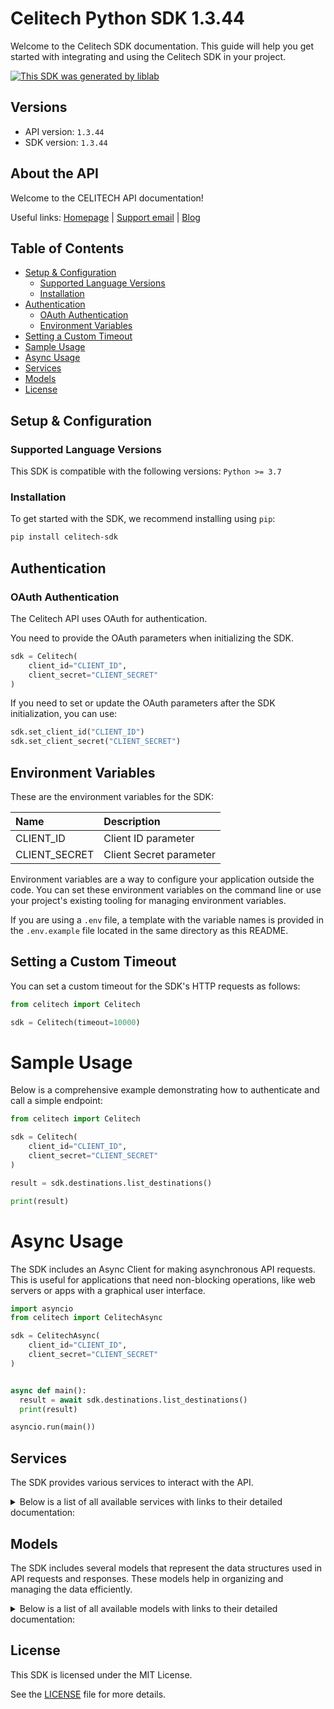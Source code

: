 # Celitech Python SDK 1.3.44

Welcome to the Celitech SDK documentation. This guide will help you get started with integrating and using the Celitech SDK in your project.

[![This SDK was generated by liblab](https://public-liblab-readme-assets.s3.us-east-1.amazonaws.com/built-by-liblab-icon.svg)](https://liblab.com/?utm_source=readme)

## Versions

- API version: `1.3.44`
- SDK version: `1.3.44`

## About the API

Welcome to the CELITECH API documentation!

Useful links: [Homepage](https://www.celitech.com) | [Support email](mailto:support@celitech.com) | [Blog](https://www.celitech.com/blog/)

## Table of Contents

- [Setup & Configuration](#setup--configuration)
  - [Supported Language Versions](#supported-language-versions)
  - [Installation](#installation)
- [Authentication](#authentication)
  - [OAuth Authentication](#oauth-authentication)
  - [Environment Variables](#environment-variables)
- [Setting a Custom Timeout](#setting-a-custom-timeout)
- [Sample Usage](#sample-usage)
- [Async Usage](#async-usage)
- [Services](#services)
- [Models](#models)
- [License](#license)

## Setup & Configuration

### Supported Language Versions

This SDK is compatible with the following versions: `Python >= 3.7`

### Installation

To get started with the SDK, we recommend installing using `pip`:

```bash
pip install celitech-sdk
```

## Authentication

### OAuth Authentication

The Celitech API uses OAuth for authentication.

You need to provide the OAuth parameters when initializing the SDK.

```py
sdk = Celitech(
    client_id="CLIENT_ID",
    client_secret="CLIENT_SECRET"
)
```

If you need to set or update the OAuth parameters after the SDK initialization, you can use:

```py
sdk.set_client_id("CLIENT_ID")
sdk.set_client_secret("CLIENT_SECRET")
```

## Environment Variables

These are the environment variables for the SDK:

| Name          | Description             |
| :------------ | :---------------------- |
| CLIENT_ID     | Client ID parameter     |
| CLIENT_SECRET | Client Secret parameter |

Environment variables are a way to configure your application outside the code. You can set these environment variables on the command line or use your project's existing tooling for managing environment variables.

If you are using a `.env` file, a template with the variable names is provided in the `.env.example` file located in the same directory as this README.

## Setting a Custom Timeout

You can set a custom timeout for the SDK's HTTP requests as follows:

```py
from celitech import Celitech

sdk = Celitech(timeout=10000)
```

# Sample Usage

Below is a comprehensive example demonstrating how to authenticate and call a simple endpoint:

```py
from celitech import Celitech

sdk = Celitech(
    client_id="CLIENT_ID",
    client_secret="CLIENT_SECRET"
)

result = sdk.destinations.list_destinations()

print(result)

```

# Async Usage

The SDK includes an Async Client for making asynchronous API requests. This is useful for applications that need non-blocking operations, like web servers or apps with a graphical user interface.

```py
import asyncio
from celitech import CelitechAsync

sdk = CelitechAsync(
    client_id="CLIENT_ID",
    client_secret="CLIENT_SECRET"
)


async def main():
  result = await sdk.destinations.list_destinations()
  print(result)

asyncio.run(main())
```

## Services

The SDK provides various services to interact with the API.

<details> 
<summary>Below is a list of all available services with links to their detailed documentation:</summary>

| Name                                                                 |
| :------------------------------------------------------------------- |
| [OAuthService](documentation/services/OAuthService.md)               |
| [DestinationsService](documentation/services/DestinationsService.md) |
| [PackagesService](documentation/services/PackagesService.md)         |
| [PurchasesService](documentation/services/PurchasesService.md)       |
| [ESimService](documentation/services/ESimService.md)                 |
| [IFrameService](documentation/services/IFrameService.md)             |

</details>

## Models

The SDK includes several models that represent the data structures used in API requests and responses. These models help in organizing and managing the data efficiently.

<details> 
<summary>Below is a list of all available models with links to their detailed documentation:</summary>

| Name                                                                                            | Description |
| :---------------------------------------------------------------------------------------------- | :---------- |
| [GetAccessTokenRequest](documentation/models/GetAccessTokenRequest.md)                          |             |
| [GetAccessTokenOkResponse](documentation/models/GetAccessTokenOkResponse.md)                    |             |
| [ListDestinationsOkResponse](documentation/models/ListDestinationsOkResponse.md)                |             |
| [ListPackagesOkResponse](documentation/models/ListPackagesOkResponse.md)                        |             |
| [CreatePurchaseV2Request](documentation/models/CreatePurchaseV2Request.md)                      |             |
| [CreatePurchaseV2OkResponse](documentation/models/CreatePurchaseV2OkResponse.md)                |             |
| [ListPurchasesOkResponse](documentation/models/ListPurchasesOkResponse.md)                      |             |
| [CreatePurchaseRequest](documentation/models/CreatePurchaseRequest.md)                          |             |
| [CreatePurchaseOkResponse](documentation/models/CreatePurchaseOkResponse.md)                    |             |
| [TopUpEsimRequest](documentation/models/TopUpEsimRequest.md)                                    |             |
| [TopUpEsimOkResponse](documentation/models/TopUpEsimOkResponse.md)                              |             |
| [EditPurchaseRequest](documentation/models/EditPurchaseRequest.md)                              |             |
| [EditPurchaseOkResponse](documentation/models/EditPurchaseOkResponse.md)                        |             |
| [GetPurchaseConsumptionOkResponse](documentation/models/GetPurchaseConsumptionOkResponse.md)    |             |
| [GetEsimOkResponse](documentation/models/GetEsimOkResponse.md)                                  |             |
| [GetEsimDeviceOkResponse](documentation/models/GetEsimDeviceOkResponse.md)                      |             |
| [GetEsimHistoryOkResponse](documentation/models/GetEsimHistoryOkResponse.md)                    |             |
| [GetEsimMacOkResponse](documentation/models/GetEsimMacOkResponse.md)                            |             |
| [TokenOkResponse](documentation/models/TokenOkResponse.md)                                      |             |
| [ListDestinations_400Response](documentation/models/ListDestinations400Response.md)             |             |
| [ListDestinations_401Response](documentation/models/ListDestinations401Response.md)             |             |
| [ListPackages_400Response](documentation/models/ListPackages400Response.md)                     |             |
| [ListPackages_401Response](documentation/models/ListPackages401Response.md)                     |             |
| [CreatePurchaseV2_400Response](documentation/models/CreatePurchaseV2_400Response.md)            |             |
| [CreatePurchaseV2_401Response](documentation/models/CreatePurchaseV2_401Response.md)            |             |
| [ListPurchases_400Response](documentation/models/ListPurchases400Response.md)                   |             |
| [ListPurchases_401Response](documentation/models/ListPurchases401Response.md)                   |             |
| [CreatePurchase_400Response](documentation/models/CreatePurchase400Response.md)                 |             |
| [CreatePurchase_401Response](documentation/models/CreatePurchase401Response.md)                 |             |
| [TopUpEsim_400Response](documentation/models/TopUpEsim400Response.md)                           |             |
| [TopUpEsim_401Response](documentation/models/TopUpEsim401Response.md)                           |             |
| [EditPurchase_400Response](documentation/models/EditPurchase400Response.md)                     |             |
| [EditPurchase_401Response](documentation/models/EditPurchase401Response.md)                     |             |
| [GetPurchaseConsumption_400Response](documentation/models/GetPurchaseConsumption400Response.md) |             |
| [GetPurchaseConsumption_401Response](documentation/models/GetPurchaseConsumption401Response.md) |             |
| [GetEsim_400Response](documentation/models/GetEsim400Response.md)                               |             |
| [GetEsim_401Response](documentation/models/GetEsim401Response.md)                               |             |
| [GetEsimDevice_400Response](documentation/models/GetEsimDevice400Response.md)                   |             |
| [GetEsimDevice_401Response](documentation/models/GetEsimDevice401Response.md)                   |             |
| [GetEsimHistory_400Response](documentation/models/GetEsimHistory400Response.md)                 |             |
| [GetEsimHistory_401Response](documentation/models/GetEsimHistory401Response.md)                 |             |
| [GetEsimMac_400Response](documentation/models/GetEsimMac400Response.md)                         |             |
| [GetEsimMac_401Response](documentation/models/GetEsimMac401Response.md)                         |             |
| [Token_400Response](documentation/models/Token400Response.md)                                   |             |
| [Token_401Response](documentation/models/Token401Response.md)                                   |             |

</details>

## License

This SDK is licensed under the MIT License.

See the [LICENSE](LICENSE) file for more details.
